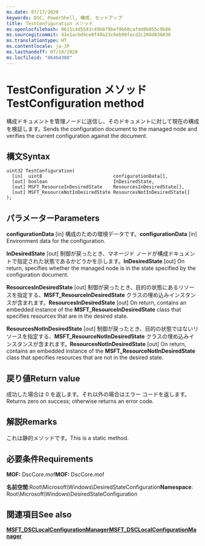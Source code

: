 ```yaml
---
ms.date: 07/17/2020
keywords: DSC, PowerShell, 構成, セットアップ
title: TestConfiguration メソッド
ms.openlocfilehash: 0611c4d5543c49b879bef9b60cafdd0b055c9b86
ms.sourcegitcommit: 41e1acbd9ce0f49a23c6eb99facd2c280d836836
ms.translationtype: HT
ms.contentlocale: ja-JP
ms.lasthandoff: 07/18/2020
ms.locfileid: "86464300"
---
```

# <a name="testconfiguration-method"></a><span data-ttu-id="69e7e-103">TestConfiguration メソッド</span><span class="sxs-lookup"><span data-stu-id="69e7e-103">TestConfiguration method</span></span>

<span data-ttu-id="69e7e-104">構成ドキュメントを管理ノードに送信し、そのドキュメントに対して現在の構成を検証します。</span><span class="sxs-lookup"><span data-stu-id="69e7e-104">Sends the configuration document to the managed node and verifies the current configuration against the document.</span></span>

## <a name="syntax"></a><span data-ttu-id="69e7e-105">構文</span><span class="sxs-lookup"><span data-stu-id="69e7e-105">Syntax</span></span>

```mof
uint32 TestConfiguration(
  [in]  uint8                          configurationData[],
  [out] boolean                        InDesiredState,
  [out] MSFT_ResourceInDesiredState    ResourcesInDesiredState[],
  [out] MSFT_ResourceNotInDesiredState ResourcesNotInDesiredState[]
);
```

## <a name="parameters"></a><span data-ttu-id="69e7e-106">パラメーター</span><span class="sxs-lookup"><span data-stu-id="69e7e-106">Parameters</span></span>

<span data-ttu-id="69e7e-107">**configurationData** \[in\] 構成のための環境データです。</span><span class="sxs-lookup"><span data-stu-id="69e7e-107">**configurationData** \[in\] Environment data for the configuration.</span></span>

<span data-ttu-id="69e7e-108">**InDesiredState** \[out\] 制御が戻ったとき、マネージド ノードが構成ドキュメントで指定された状態であるかどうかを示します。</span><span class="sxs-lookup"><span data-stu-id="69e7e-108">**InDesiredState** \[out\] On return, specifies whether the managed node is in the state specified by the configuration document.</span></span>

<span data-ttu-id="69e7e-109">**ResourcesInDesiredState** \[out\] 制御が戻ったとき、目的の状態にあるリソースを指定する、**MSFT_ResourceInDesiredState** クラスの埋め込みインスタンスが含まれます。</span><span class="sxs-lookup"><span data-stu-id="69e7e-109">**ResourcesInDesiredState** \[out\] On return, contains an embedded instance of the **MSFT_ResourceInDesiredState** class that specifies resources that are in the desired state.</span></span>

<span data-ttu-id="69e7e-110">**ResourcesNotInDesiredState** \[out\] 制御が戻ったとき、目的の状態ではないリソースを指定する、**MSFT_ResourceNotInDesiredState** クラスの埋め込みインスタンスが含まれます。</span><span class="sxs-lookup"><span data-stu-id="69e7e-110">**ResourcesNotInDesiredState** \[out\] On return, contains an embedded instance of the **MSFT_ResourceNotInDesiredState** class that specifies resources that are not in the desired state.</span></span>

## <a name="return-value"></a><span data-ttu-id="69e7e-111">戻り値</span><span class="sxs-lookup"><span data-stu-id="69e7e-111">Return value</span></span>

<span data-ttu-id="69e7e-112">成功した場合は 0 を返します。それ以外の場合はエラー コードを返します。</span><span class="sxs-lookup"><span data-stu-id="69e7e-112">Returns zero on success; otherwise returns an error code.</span></span>

## <a name="remarks"></a><span data-ttu-id="69e7e-113">解説</span><span class="sxs-lookup"><span data-stu-id="69e7e-113">Remarks</span></span>

<span data-ttu-id="69e7e-114">これは静的メソッドです。</span><span class="sxs-lookup"><span data-stu-id="69e7e-114">This is a static method.</span></span>

## <a name="requirements"></a><span data-ttu-id="69e7e-115">必要条件</span><span class="sxs-lookup"><span data-stu-id="69e7e-115">Requirements</span></span>

<span data-ttu-id="69e7e-116">**MOF:** DscCore.mof</span><span class="sxs-lookup"><span data-stu-id="69e7e-116">**MOF:** DscCore.mof</span></span>

<span data-ttu-id="69e7e-117">**名前空間**:Root\Microsoft\Windows\DesiredStateConfiguration</span><span class="sxs-lookup"><span data-stu-id="69e7e-117">**Namespace**: Root\Microsoft\Windows\DesiredStateConfiguration</span></span>

## <a name="see-also"></a><span data-ttu-id="69e7e-118">関連項目</span><span class="sxs-lookup"><span data-stu-id="69e7e-118">See also</span></span>

[<span data-ttu-id="69e7e-119">**MSFT_DSCLocalConfigurationManager**</span><span class="sxs-lookup"><span data-stu-id="69e7e-119">**MSFT_DSCLocalConfigurationManager**</span></span>](msft-dsclocalconfigurationmanager.md)
